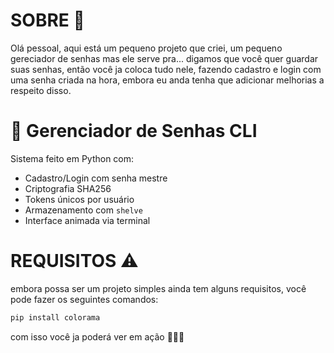 # SOBRE 📘
Olá pessoal, aqui está um pequeno projeto que criei, um pequeno gereciador de senhas
mas ele serve pra... digamos que você quer guardar suas senhas, então você ja coloca
tudo nele, fazendo cadastro e login com uma senha criada na hora, embora eu anda tenha
que adicionar melhorias a respeito disso.

# 🔐 Gerenciador de Senhas CLI

Sistema feito em Python com:
- Cadastro/Login com senha mestre
- Criptografia SHA256
- Tokens únicos por usuário
- Armazenamento com `shelve`
- Interface animada via terminal

# REQUISITOS ⚠️
embora possa ser um projeto simples ainda tem alguns requisitos, você pode fazer os seguintes comandos:

```bash
pip install colorama
```

com isso você ja poderá ver em ação 🙏👨‍💻
